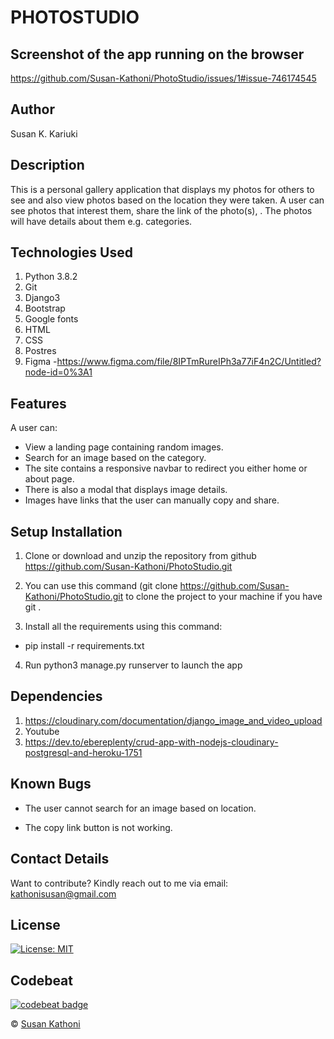 # PHOTOSTUDIO

## Screenshot of the app running on the browser
https://github.com/Susan-Kathoni/PhotoStudio/issues/1#issue-746174545


## Author

Susan K. Kariuki

## Description

This is a personal gallery application that displays my photos for others to see and also view photos based on the location they were taken. A user can see photos that interest them, share the link of the photo(s), . The photos will have details about them e.g. categories.

## Technologies Used

1. Python 3.8.2
2. Git
3. Django3
4. Bootstrap
5. Google fonts
6. HTML
7. CSS
8. Postres
9. Figma -https://www.figma.com/file/8IPTmRureIPh3a77iF4n2C/Untitled?node-id=0%3A1

## Features

A user can:

- View a landing page containing random images.
- Search for an image based on the category.
- The site contains a responsive navbar to redirect you either home or about page.
- There is also a modal that displays image details.
- Images have links that the user can manually copy and share.


## Setup Installation

1. Clone or download and unzip the repository from github https://github.com/Susan-Kathoni/PhotoStudio.git

2. You can use this command (git clone https://github.com/Susan-Kathoni/PhotoStudio.git to clone the project to your machine if you have git .

3. Install all the requirements using this command:
- pip install -r requirements.txt
4. Run python3 manage.py runserver to launch the app

## Dependencies

1. https://cloudinary.com/documentation/django_image_and_video_upload
2. Youtube
3. https://dev.to/ebereplenty/crud-app-with-nodejs-cloudinary-postgresql-and-heroku-1751

## Known Bugs

- The user cannot search for an image based on location.

- The copy link button is not working.

## Contact Details

Want to contribute?
Kindly reach out to me via email: kathonisusan@gmail.com

## License

[![License: MIT](https://img.shields.io/badge/License-MIT-yellow.svg)](https://github.com/Susan-Kathoni/PhotoStudio/blob/master/LICENSE)

## Codebeat

[![codebeat badge](https://codebeat.co/badges/7bbb17b5-2cde-4108-aac0-eefcd439cf9f)](https://codebeat.co/projects/github-com-susan-kathoni-photostudio-master)

© [Susan Kathoni](https://github.com/Susan-Kathoni)